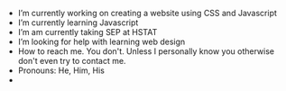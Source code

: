 - I’m currently working on creating a website using CSS and Javascript
- I’m currently learning Javascript
- I’m am currently taking SEP at HSTAT
- I’m looking for help with learning web design
- How to reach me. You don't. Unless I personally know you otherwise don't even try to contact me.
- Pronouns: He, Him, His
- 


